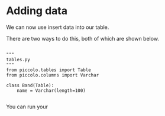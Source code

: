 # Adding data

We can now use insert data into our table.

There are two ways to do this, both of which are shown below.

<pre><code class="language-python">
"""
tables.py
"""
from piccolo.tables import Table
from piccolo.columns import Varchar

class Band(Table):
    name = Varchar(length=100)

</code></pre>

You can run your
